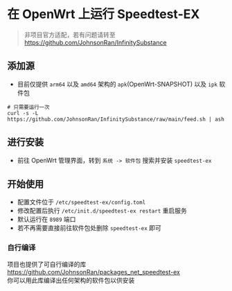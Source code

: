 # 在 OpenWrt 上运行 Speedtest-EX

> 非项目官方适配，若有问题请转至 https://github.com/JohnsonRan/InfinitySubstance

## 添加源
- 目前仅提供 `arm64` 以及 `amd64` 架构的 `apk`(OpenWrt-SNAPSHOT) 以及 `ipk` 软件包
```shell
# 只需要运行一次
curl -s -L https://github.com/JohnsonRan/InfinitySubstance/raw/main/feed.sh | ash
```

## 进行安装
- 前往 OpenWrt 管理界面，转到 `系统 -> 软件包` 搜索并安装 `speedtest-ex`

## 开始使用
- 配置文件位于 `/etc/speedtest-ex/config.toml`
- 修改配置后执行 `/etc/init.d/speedtest-ex restart` 重启服务
- 默认运行在 `8989` 端口
- 若不再需要直接前往软件包处删除 `speedtest-ex` 即可

### 自行编译
项目也提供了可自行编译的库  
https://github.com/JohnsonRan/packages_net_speedtest-ex  
你可以用此库编译出任何架构的软件包以供安装
